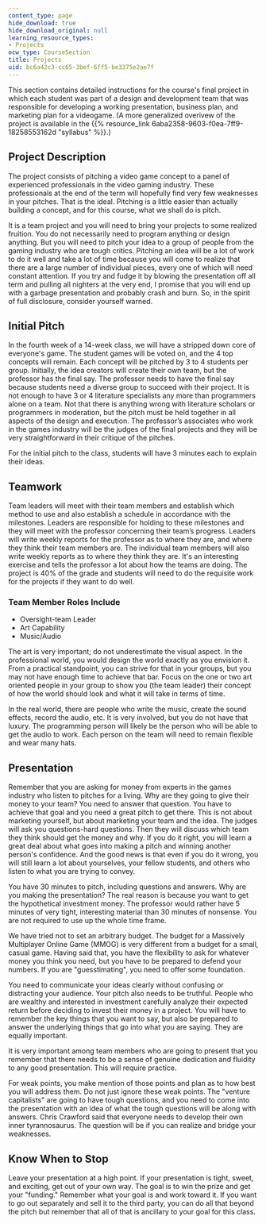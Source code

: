 ```yaml
---
content_type: page
hide_download: true
hide_download_original: null
learning_resource_types:
- Projects
ocw_type: CourseSection
title: Projects
uid: bc6a42c3-cc65-3bef-6ff5-be3375e2ae7f
---
```


This section contains detailed instructions for the course's final project in which each student was part of a design and development team that was responsible for developing a working presentation, business plan, and marketing plan for a videogame. (A more generalized overivew of the project is available in the {{% resource_link 6aba2358-9603-f0ea-7ff9-18258553162d "syllabus" %}}.)

Project Description
-------------------

The project consists of pitching a video game concept to a panel of experienced professionals in the video gaming industry. These professionals at the end of the term will hopefully find very few weaknesses in your pitches. That is the ideal. Pitching is a little easier than actually building a concept, and for this course, what we shall do is pitch.

It is a team project and you will need to bring your projects to some realized fruition. You do not necessarily need to program anything or design anything. But you will need to pitch your idea to a group of people from the gaming industry who are tough critics. Pitching an idea will be a lot of work to do it well and take a lot of time because you will come to realize that there are a large number of individual pieces, every one of which will need constant attention. If you try and fudge it by blowing the presentation off all term and pulling all nighters at the very end, I promise that you will end up with a garbage presentation and probably crash and burn. So, in the spirit of full disclosure, consider yourself warned.

Initial Pitch
-------------

In the fourth week of a 14-week class, we will have a stripped down core of everyone's game. The student games will be voted on, and the 4 top concepts will remain. Each concept will be pitched by 3 to 4 students per group. Initially, the idea creators will create their own team, but the professor has the final say. The professor needs to have the final say because students need a diverse group to succeed with their project. It is not enough to have 3 or 4 literature specialists any more than programmers alone on a team. Not that there is anything wrong with literature scholars or programmers in moderation, but the pitch must be held together in all aspects of the design and execution. The professor’s associates who work in the games industry will be the judges of the final projects and they will be very straightforward in their critique of the pitches.

For the initial pitch to the class, students will have 3 minutes each to explain their ideas.

Teamwork
--------

Team leaders will meet with their team members and establish which method to use and also establish a schedule in accordance with the milestones. Leaders are responsible for holding to these milestones and they will meet with the professor concerning their team’s progress. Leaders will write weekly reports for the professor as to where they are, and where they think their team members are. The individual team members will also write weekly reports as to where they think they are. It's an interesting exercise and tells the professor a lot about how the teams are doing. The project is 40% of the grade and students will need to do the requisite work for the projects if they want to do well.

### Team Member Roles Include

*   Oversight-team Leader
*   Art Capability
*   Music/Audio

The art is very important; do not underestimate the visual aspect. In the professional world, you would design the world exactly as you envision it. From a practical standpoint, you can strive for that in your groups, but you may not have enough time to achieve that bar. Focus on the one or two art oriented people in your group to show you (the team leader) their concept of how the world should look and what it will take in terms of time.

In the real world, there are people who write the music, create the sound effects, record the audio, etc. It is very involved, but you do not have that luxury. The programming person will likely be the person who will be able to get the audio to work. Each person on the team will need to remain flexible and wear many hats.

Presentation
------------

Remember that you are asking for money from experts in the games industry who listen to pitches for a living. Why are they going to give their money to your team? You need to answer that question. You have to achieve that goal and you need a great pitch to get there. This is not about marketing yourself, but about marketing your team and the idea. The judges will ask you questions-hard questions. Then they will discuss which team they think should get the money and why. If you do it right, you will learn a great deal about what goes into making a pitch and winning another person's confidence. And the good news is that even if you do it wrong, you will still learn a lot about yourselves, your fellow students, and others who listen to what you are trying to convey.

You have 30 minutes to pitch, including questions and answers. Why are you making the presentation? The real reason is because you want to get the hypothetical investment money. The professor would rather have 5 minutes of very tight, interesting material than 30 minutes of nonsense. You are not required to use up the whole time frame.

We have tried not to set an arbitrary budget. The budget for a Massively Multiplayer Online Game (MMOG) is very different from a budget for a small, casual game. Having said that, you have the flexibility to ask for whatever money you think you need, but you have to be prepared to defend your numbers. If you are "guesstimating", you need to offer some foundation.

You need to communicate your ideas clearly without confusing or distracting your audience. Your pitch also needs to be truthful. People who are wealthy and interested in investment carefully analyze their expected return before deciding to invest their money in a project. You will have to remember the key things that you want to say, but also be prepared to answer the underlying things that go into what you are saying. They are equally important.

It is very important among team members who are going to present that you remember that there needs to be a sense of genuine dedication and fluidity to any good presentation. This will require practice.

For weak points, you make mention of those points and plan as to how best you will address them. Do not just ignore these weak points. The "venture capitalists" are going to have tough questions, and you need to come into the presentation with an idea of what the tough questions will be along with answers. Chris Crawford said that everyone needs to develop their own inner tyrannosaurus. The question will be if you can realize and bridge your weaknesses.

Know When to Stop
-----------------

Leave your presentation at a high point. If your presentation is tight, sweet, and exciting, get out of your own way. The goal is to win the prize and get your "funding." Remember what your goal is and work toward it. If you want to go out separately and sell it to the third party, you can do all that beyond the pitch but remember that all of that is ancillary to your goal for this class.